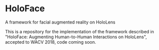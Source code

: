 # HoloFace
A framework for facial augmented reality on HoloLens

This is a repository for the implementation of the framework described in "HoloFace: Augmenting Human-to-Human Interactions on HoloLens", accepted to WACV 2018, code coming soon.
